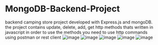 # MongoDB-Backend-Project
backend camping store  project developed with Express.js  and mongoDB.
the project contains update, delete, add, get http methods thats written  in javascript 
in order to use the methods you need to use http commands using postman or rest client 
![image](https://user-images.githubusercontent.com/100614036/183252020-b28614bf-7273-4fc7-a5d4-8d4548c34c91.png)
![image](https://user-images.githubusercontent.com/100614036/183252143-46d2f0c3-a14d-4c9d-b444-1d16d02e2afc.png)
![image](https://user-images.githubusercontent.com/100614036/183252218-89e8897f-9151-47c0-a548-6d4d4209ed93.png)
![image](https://user-images.githubusercontent.com/100614036/183252400-12c8d0c6-f274-4338-9e4d-05648a975558.png)
![image](https://user-images.githubusercontent.com/100614036/183252442-60e98a70-4455-4992-8580-498c9fa10da5.png)




